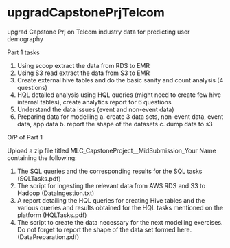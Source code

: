 # upgradCapstonePrjTelcom
upgrad Capstone Prj on Telcom industry data for predicting user demography

Part 1 tasks

1. Using scoop extract the data from RDS to EMR
2. Using S3 read extract the data from S3 to EMR
3. Create external hive tables and do the basic sanity and count analysis (4 questions)
4. HQL detailed analysis using HQL queries (might need to create few hive internal tables), create analytics report for 6 questions
5. Understand the data issues (event and non-event data)
6. Preparing data for modelling
  a. create 3 data sets, non-event data, event data, app data
  b. report the shape of the datasets
  c. dump data to s3
  
O/P of Part 1

Upload a zip file titled MLC_CapstoneProject__MidSubmission_Your Name containing the following:

1. The SQL queries and the corresponding results for the SQL tasks (SQLTasks.pdf)
2. The script for ingesting the relevant data from AWS RDS and S3 to Hadoop (DataIngestion.txt)
3. A report detailing the HQL queries for creating Hive tables and the various queries and results obtained for the HQL tasks mentioned on the platform (HQLTasks.pdf)
4. The script to create the data necessary for the next modelling exercises. Do not forget to report the shape of the data set formed here. (DataPreparation.pdf)
